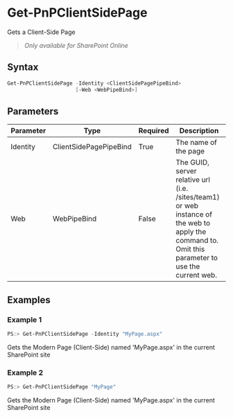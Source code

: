 # Get-PnPClientSidePage
Gets a Client-Side Page
>*Only available for SharePoint Online*
## Syntax
```powershell
Get-PnPClientSidePage -Identity <ClientSidePagePipeBind>
                      [-Web <WebPipeBind>]
```


## Parameters
Parameter|Type|Required|Description
---------|----|--------|-----------
|Identity|ClientSidePagePipeBind|True|The name of the page|
|Web|WebPipeBind|False|The GUID, server relative url (i.e. /sites/team1) or web instance of the web to apply the command to. Omit this parameter to use the current web.|
## Examples

### Example 1
```powershell
PS:> Get-PnPClientSidePage -Identity "MyPage.aspx"
```
Gets the Modern Page (Client-Side) named 'MyPage.aspx' in the current SharePoint site

### Example 2
```powershell
PS:> Get-PnPClientSidePage "MyPage"
```
Gets the Modern Page (Client-Side) named 'MyPage.aspx' in the current SharePoint site
